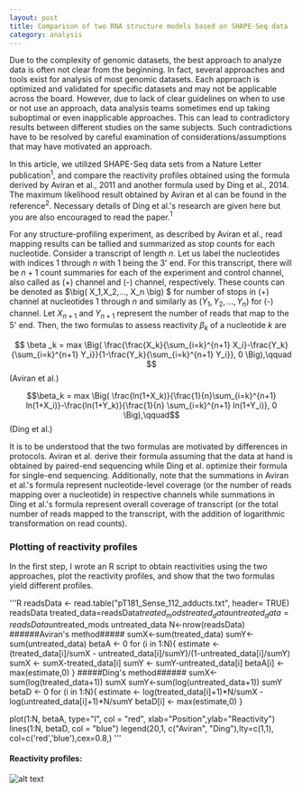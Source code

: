```yaml
---
layout: post
title: Comparison of two RNA structure models based on SHAPE-Seq data 
category: analysis
---
```


Due to the complexity of genomic datasets, the best approach to analyze data is often not clear from the beginning. In fact, several approaches and tools exist for analysis of most genomic datasets. Each approach is optimized and validated for specific datasets and may not be applicable across the board. However, due to lack of clear guidelines on when to use or not use an approach, data analysis teams sometimes end up taking suboptimal or even inapplicable approaches. This can lead to contradictory results between different studies on the same subjects. Such contradictions have to be resolved by careful examination of considerations/assumptions that may have motivated an approach.

In this article, we utilized SHAPE-Seq data sets from a Nature Letter publication$^1$, and compare the reactivity profiles obtained using the formula derived by Aviran et al., 2011 and another formula used by Ding et al., 2014. The maximum likelihood result obtained by Aviran et al can be found in the reference$^2$. Necessary details of Ding et al.'s research are given here but you are also encouraged to read the paper.$^1$

For any structure-profiling experiment, as described by Aviran et al., read mapping results can be tallied and summarized as stop counts for each nucleotide. Consider a transcript of length $n$. Let us label the nucleotides with indices 1 through $n$ with 1 being the 3' end. For this transcript, there will be $n+1$ count summaries for each of the experiment and control channel, also called as (+) channel and (-) channel, respectively. These counts can be denoted as $\big( X_1,X_2,..., X_n \big) $ for number of stops in (+) channel at nucleotides 1 through $n$ and similarly as $\big(Y_1,Y_2,... ,Y_n\big)$ for (-) channel. Let  $X_{n+1}$ and $Y_{n+1}$ represent the number of reads that map to the 5' end. Then, the two formulas to assess reactivity $\beta _k$ of a nucleotide $k$ are 

$$ \beta _k = max \Big( \frac{\frac{X_k}{\sum_{i=k}^{n+1} X_i}-\frac{Y_k}{\sum_{i=k}^{n+1} Y_i}}{1-\frac{Y_k}{\sum_{i=k}^{n+1} Y_i}}, 0 \Big),\qquad $$	(Aviran et al.) 


$$\beta_k = max \Big( \frac{ln(1+X_k)}{\frac{1}{n}\sum_{i=k}^{n+1} ln(1+X_i)}-\frac{ln(1+Y_k)}{\frac{1}{n} \sum_{i=k}^{n+1} ln(1+Y_i)}, 0 \Big),\qquad$$ (Ding et al.)

It is to be understood that the two formulas are motivated by differences in protocols. Aviran et al. derive their formula assuming that the data at hand is obtained by paired-end sequencing while Ding et al. optimize their formula for single-end sequencing. Additionally, note that the summations in Aviran et al.'s formula represent nucleotide-level coverage (or the number of reads mapping over a nucleotide) in respective channels while summations in Ding et al.'s formula represent overall coverage of transcript (or the total number of reads mapped to the transcript, with the addition of logarithmic transformation on read counts). 

### Plotting of reactivity profiles

In the first step, I wrote an R script to obtain reactivities using the two approaches, plot the reactivity profiles, and show that the two formulas yield different profiles. 


'''R
readsData <- read.table("pT181_Sense_112_adducts.txt", header= TRUE)   
readsData
treated_data=readsData$treated_mods
treated_data
untreated_data=readsData$untreated_mods
untreated_data
N<-nrow(readsData)
######Aviran's method#####
sumX<-sum(treated_data)
sumY<-sum(untreated_data)
betaA <- 0
for (i in 1:N){
	estimate <- (treated_data[i]/sumX - untreated_data[i]/sumY)/(1-untreated_data[i]/sumY)
	sumX <- sumX-treated_data[i]
	sumY <- sumY-untreated_data[i]
	betaA[i] <- max(estimate,0)
}
#####Ding's method######
sumX<-sum(log(treated_data+1))
sumX
sumY<-sum(log(untreated_data+1))
sumY
betaD <- 0
for (i in 1:N){
	estimate <- log(treated_data[i]+1)*N/sumX - log(untreated_data[i]+1)*N/sumY
	betaD[i] <- max(estimate,0)
}

plot(1:N, betaA, type="l", col = "red", xlab="Position",ylab="Reactivity")
lines(1:N, betaD,  col = "blue")
legend(20,1, c("Aviran", "Ding"),lty=c(1,1), col=c('red','blue'),cex=0.8,) 
'''

#### Reactivity profiles:


![alt text](https://rawgit.com/jinzhenfan/jinzhenfan.github.io/master/images/RNAseq/Reactivity4.jpeg)